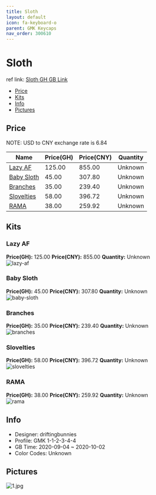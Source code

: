 ```yaml
---
title: Sloth 
layout: default
icon: fa-keyboard-o
parent: GMK Keycaps
nav_order: 300610
---
```


# Sloth 

ref link: [Sloth GH GB Link](https://geekhack.org/index.php?topic=108427.0)  
* [Price](#price)  
* [Kits](#kits)  
* [Info](#info)  
* [Pictures](#pictures)  


## Price  

NOTE: USD to CNY exchange rate is 6.84

| Name          | Price(GH)    |  Price(CNY) | Quantity |
| ------------- | ------------ |  ---------- | -------- |
|[Lazy AF](#lazy-af)|125.00|855.00|Unknown|
|[Baby Sloth](#baby-sloth)|45.00|307.80|Unknown|
|[Branches](#branches)|35.00|239.40|Unknown|
|[Slovelties](#slovelties)|58.00|396.72|Unknown|
|[RAMA](#rama)|38.00|259.92|Unknown|


## Kits  
### Lazy AF  
**Price(GH):** 125.00    **Price(CNY):** 855.00    **Quantity:** Unknown  
<img src="{{ 'assets/images/gmk-keycaps/sloth/kits_pics/lazy-af.jpg' | relative_url }}" alt="lazy-af" class="image featured">

### Baby Sloth  
**Price(GH):** 45.00    **Price(CNY):** 307.80    **Quantity:** Unknown  
<img src="{{ 'assets/images/gmk-keycaps/sloth/kits_pics/baby-sloth.jpg' | relative_url }}" alt="baby-sloth" class="image featured">

### Branches  
**Price(GH):** 35.00    **Price(CNY):** 239.40    **Quantity:** Unknown  
<img src="{{ 'assets/images/gmk-keycaps/sloth/kits_pics/branches.jpg' | relative_url }}" alt="branches" class="image featured">

### Slovelties  
**Price(GH):** 58.00    **Price(CNY):** 396.72    **Quantity:** Unknown  
<img src="{{ 'assets/images/gmk-keycaps/sloth/kits_pics/slovelties.jpg' | relative_url }}" alt="slovelties" class="image featured">

### RAMA  
**Price(GH):** 38.00    **Price(CNY):** 259.92    **Quantity:** Unknown  
<img src="{{ 'assets/images/gmk-keycaps/sloth/kits_pics/rama.png' | relative_url }}" alt="rama" class="image featured">


## Info  
* Designer: driftingbunnies  
* Profile: GMK 1-1-2-3-4-4  
* GB Time: 2020-09-04 ~ 2020-10-02  
* Color Codes: Unknown  


## Pictures  
<img src="{{ 'assets/images/gmk-keycaps/sloth/rendering_pics/1.jpg' | relative_url }}" alt="1.jpg" class="image featured">
